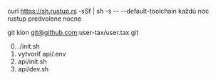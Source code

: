 curl https://sh.rustup.rs -sSf | sh -s -- --default-toolchain každú noc<br>rustup predvolene nocne

git klon git@github.com:user-tax/user.tax.git

0. ./init.sh
1. vytvoriť api/.env
2. api/init.sh
3. api/dev.sh